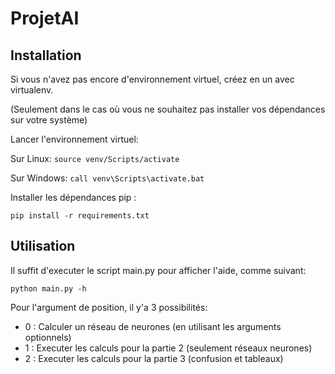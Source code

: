 # ProjetAI

## Installation

Si vous n'avez pas encore d'environnement virtuel, créez en un avec virtualenv.

(Seulement dans le cas où vous ne souhaitez pas installer vos dépendances sur votre système)


Lancer l'environnement virtuel:

Sur Linux: `source venv/Scripts/activate`

Sur Windows: `call venv\Scripts\activate.bat`

Installer les dépendances pip :

`pip install -r requirements.txt`

## Utilisation

Il suffit d'executer le script main.py pour afficher l'aide, comme suivant:

`python main.py -h`

Pour l'argument de position, il y'a 3 possibilités:

- 0 : Calculer un réseau de neurones (en utilisant les arguments optionnels)
- 1 : Executer les calculs pour la partie 2 (seulement réseaux neurones)
- 2 : Executer les calculs pour la partie 3 (confusion et tableaux)